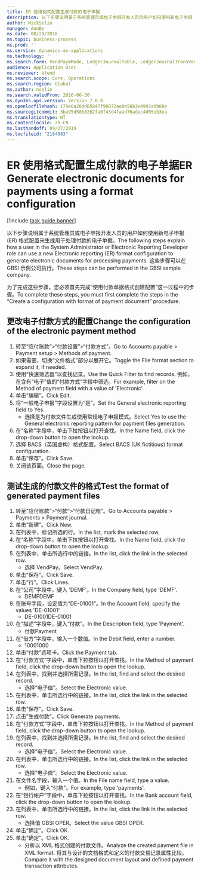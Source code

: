 ```yaml
---
title: ER 使用格式配置生成付款的电子单据
description: 以下步骤说明属于系统管理员或电子申报开发人员的用户如何使用新电子申报 (ER) 格式配置来生成用于处理付款的电子单据。
author: NickSelin
manager: AnnBe
ms.date: 08/29/2018
ms.topic: business-process
ms.prod: ''
ms.service: dynamics-ax-applications
ms.technology: ''
ms.search.form: VendPaymMode, LedgerJournalTable, LedgerJournalTransVendPaym, BankAccountTableLookUp
audience: Application User
ms.reviewer: kfend
ms.search.scope: Core, Operations
ms.search.region: Global
ms.author: nselin
ms.search.validFrom: 2016-06-30
ms.dyn365.ops.version: Version 7.0.0
ms.openlocfilehash: 179e8a20dd65847f90872ae0e56b3e4991a6b00e
ms.sourcegitcommit: 3ba95d50b8262fa0f43d4faad76adac4d05eb3ea
ms.translationtype: HT
ms.contentlocale: zh-CN
ms.lasthandoff: 09/27/2019
ms.locfileid: "2184983"
---
```

# <a name="er-generate-electronic-documents-for-payments-using-a-format-configuration"></a><span data-ttu-id="099bd-103">ER 使用格式配置生成付款的电子单据</span><span class="sxs-lookup"><span data-stu-id="099bd-103">ER Generate electronic documents for payments using a format configuration</span></span>

[!include [task guide banner](../../includes/task-guide-banner.md)]

<span data-ttu-id="099bd-104">以下步骤说明属于系统管理员或电子申报开发人员的用户如何使用新电子申报 (ER) 格式配置来生成用于处理付款的电子单据。</span><span class="sxs-lookup"><span data-stu-id="099bd-104">The following steps explain how a user in the System Administrator or Electronic Reporting Developer role can use a new Electronic reporting (ER) format configuration to generate electronic documents for processing payments.</span></span> <span data-ttu-id="099bd-105">这些步骤可以在 GBSI 示例公司执行。</span><span class="sxs-lookup"><span data-stu-id="099bd-105">These steps can be performed in the GBSI sample company.</span></span>

<span data-ttu-id="099bd-106">为了完成这些步骤，您必须首先完成“使用付款单据格式创建配置”这一过程中的步骤。</span><span class="sxs-lookup"><span data-stu-id="099bd-106">To complete these steps, you must first complete the steps in the “Create a configuration with format of payment document” procedure.</span></span>


## <a name="change-the-configuration-of-the-electronic-payment-method"></a><span data-ttu-id="099bd-107">更改电子付款方式的配置</span><span class="sxs-lookup"><span data-stu-id="099bd-107">Change the configuration of the electronic payment method</span></span>
1. <span data-ttu-id="099bd-108">转至“应付账款”>“付款设置”>“付款方式”。</span><span class="sxs-lookup"><span data-stu-id="099bd-108">Go to Accounts payable > Payment setup > Methods of payment.</span></span>
2. <span data-ttu-id="099bd-109">如果需要，切换“文件格式”部分以展开它。</span><span class="sxs-lookup"><span data-stu-id="099bd-109">Toggle the File format section to expand it, if needed.</span></span>
3. <span data-ttu-id="099bd-110">使用“快速筛选器”以查找记录。</span><span class="sxs-lookup"><span data-stu-id="099bd-110">Use the Quick Filter to find records.</span></span> <span data-ttu-id="099bd-111">例如，在含有“电子”值的“付款方式”字段中筛选。</span><span class="sxs-lookup"><span data-stu-id="099bd-111">For example, filter on the Method of payment field with a value of 'Electronic'.</span></span>
4. <span data-ttu-id="099bd-112">单击“编辑”。</span><span class="sxs-lookup"><span data-stu-id="099bd-112">Click Edit.</span></span>
5. <span data-ttu-id="099bd-113">将“一般电子申报”字段设置为“是”。</span><span class="sxs-lookup"><span data-stu-id="099bd-113">Set the General electronic reporting field to Yes.</span></span>
    * <span data-ttu-id="099bd-114">选择是为付款文件生成使用常规电子申报模式。</span><span class="sxs-lookup"><span data-stu-id="099bd-114">Select Yes to use the General electronic reporting pattern for payment files generation.</span></span>  
6. <span data-ttu-id="099bd-115">在“名称”字段中，单击下拉按钮以打开查找。</span><span class="sxs-lookup"><span data-stu-id="099bd-115">In the Name field, click the drop-down button to open the lookup.</span></span>
7. <span data-ttu-id="099bd-116">选择 BACS（英国虚构）格式配置。</span><span class="sxs-lookup"><span data-stu-id="099bd-116">Select BACS (UK fictitious) format configuration.</span></span>
8. <span data-ttu-id="099bd-117">单击“保存”。</span><span class="sxs-lookup"><span data-stu-id="099bd-117">Click Save.</span></span>
9. <span data-ttu-id="099bd-118">关闭该页面。</span><span class="sxs-lookup"><span data-stu-id="099bd-118">Close the page.</span></span>

## <a name="test-the-format-of-generated-payment-files"></a><span data-ttu-id="099bd-119">测试生成的付款文件的格式</span><span class="sxs-lookup"><span data-stu-id="099bd-119">Test the format of generated payment files</span></span>
1. <span data-ttu-id="099bd-120">转至“应付账款”>“付款”>“付款日记帐”。</span><span class="sxs-lookup"><span data-stu-id="099bd-120">Go to Accounts payable > Payments > Payment journal.</span></span>
2. <span data-ttu-id="099bd-121">单击“新建”。</span><span class="sxs-lookup"><span data-stu-id="099bd-121">Click New.</span></span>
3. <span data-ttu-id="099bd-122">在列表中，标记所选的行。</span><span class="sxs-lookup"><span data-stu-id="099bd-122">In the list, mark the selected row.</span></span>
4. <span data-ttu-id="099bd-123">在“名称”字段中，单击下拉按钮以打开查找。</span><span class="sxs-lookup"><span data-stu-id="099bd-123">In the Name field, click the drop-down button to open the lookup.</span></span>
5. <span data-ttu-id="099bd-124">在列表中，单击所选行中的链接。</span><span class="sxs-lookup"><span data-stu-id="099bd-124">In the list, click the link in the selected row.</span></span>
    * <span data-ttu-id="099bd-125">选择 VendPay。</span><span class="sxs-lookup"><span data-stu-id="099bd-125">Select VendPay.</span></span>  
6. <span data-ttu-id="099bd-126">单击“保存”。</span><span class="sxs-lookup"><span data-stu-id="099bd-126">Click Save.</span></span>
7. <span data-ttu-id="099bd-127">单击“行”。</span><span class="sxs-lookup"><span data-stu-id="099bd-127">Click Lines.</span></span>
8. <span data-ttu-id="099bd-128">在“公司”字段中，键入 'DEMF'。</span><span class="sxs-lookup"><span data-stu-id="099bd-128">In the Company field, type 'DEMF'.</span></span>
    * <span data-ttu-id="099bd-129">DEMF</span><span class="sxs-lookup"><span data-stu-id="099bd-129">DEMF</span></span>  
9. <span data-ttu-id="099bd-130">在账号字段，设定值为“DE-01001"。</span><span class="sxs-lookup"><span data-stu-id="099bd-130">In the Account field, specify the values 'DE-01001'.</span></span>
    * <span data-ttu-id="099bd-131">DE-01001</span><span class="sxs-lookup"><span data-stu-id="099bd-131">DE-01001</span></span>  
10. <span data-ttu-id="099bd-132">在“描述”字段中，键入“付款”。</span><span class="sxs-lookup"><span data-stu-id="099bd-132">In the Description field, type 'Payment'.</span></span>
    * <span data-ttu-id="099bd-133">付款</span><span class="sxs-lookup"><span data-stu-id="099bd-133">Payment</span></span>  
11. <span data-ttu-id="099bd-134">在“借方”字段中，输入一个数值。</span><span class="sxs-lookup"><span data-stu-id="099bd-134">In the Debit field, enter a number.</span></span>
    * <span data-ttu-id="099bd-135">1000</span><span class="sxs-lookup"><span data-stu-id="099bd-135">1000</span></span>  
12. <span data-ttu-id="099bd-136">单击“付款”选项卡。</span><span class="sxs-lookup"><span data-stu-id="099bd-136">Click the Payment tab.</span></span>
13. <span data-ttu-id="099bd-137">在“付款方式”字段中，单击下拉按钮以打开查找。</span><span class="sxs-lookup"><span data-stu-id="099bd-137">In the Method of payment field, click the drop-down button to open the lookup.</span></span>
14. <span data-ttu-id="099bd-138">在列表中，找到并选择所需记录。</span><span class="sxs-lookup"><span data-stu-id="099bd-138">In the list, find and select the desired record.</span></span>
    * <span data-ttu-id="099bd-139">选择“电子值”。</span><span class="sxs-lookup"><span data-stu-id="099bd-139">Select the Electronic value.</span></span>  
15. <span data-ttu-id="099bd-140">在列表中，单击所选行中的链接。</span><span class="sxs-lookup"><span data-stu-id="099bd-140">In the list, click the link in the selected row.</span></span>
16. <span data-ttu-id="099bd-141">单击“保存”。</span><span class="sxs-lookup"><span data-stu-id="099bd-141">Click Save.</span></span>
17. <span data-ttu-id="099bd-142">点击”生成付款“。</span><span class="sxs-lookup"><span data-stu-id="099bd-142">Click Generate payments.</span></span>
18. <span data-ttu-id="099bd-143">在“付款方式”字段中，单击下拉按钮以打开查找。</span><span class="sxs-lookup"><span data-stu-id="099bd-143">In the Method of payment field, click the drop-down button to open the lookup.</span></span>
19. <span data-ttu-id="099bd-144">在列表中，找到并选择所需记录。</span><span class="sxs-lookup"><span data-stu-id="099bd-144">In the list, find and select the desired record.</span></span>
    * <span data-ttu-id="099bd-145">选择“电子值”。</span><span class="sxs-lookup"><span data-stu-id="099bd-145">Select the Electronic value.</span></span>  
20. <span data-ttu-id="099bd-146">在列表中，单击所选行中的链接。</span><span class="sxs-lookup"><span data-stu-id="099bd-146">In the list, click the link in the selected row.</span></span>
    * <span data-ttu-id="099bd-147">选择“电子值”。</span><span class="sxs-lookup"><span data-stu-id="099bd-147">Select the Electronic value.</span></span>  
21. <span data-ttu-id="099bd-148">在文件名字段，输入一个值。</span><span class="sxs-lookup"><span data-stu-id="099bd-148">In the File name field, type a value.</span></span>
    * <span data-ttu-id="099bd-149">例如，键入“付款”。</span><span class="sxs-lookup"><span data-stu-id="099bd-149">For example, type 'payments'.</span></span>  
22. <span data-ttu-id="099bd-150">在“银行帐户”字段中，单击下拉按钮以打开查找。</span><span class="sxs-lookup"><span data-stu-id="099bd-150">In the Bank account field, click the drop-down button to open the lookup.</span></span>
23. <span data-ttu-id="099bd-151">在列表中，单击所选行中的链接。</span><span class="sxs-lookup"><span data-stu-id="099bd-151">In the list, click the link in the selected row.</span></span>
    * <span data-ttu-id="099bd-152">选择值 GBSI OPER。</span><span class="sxs-lookup"><span data-stu-id="099bd-152">Select the value GBSI OPER.</span></span>  
24. <span data-ttu-id="099bd-153">单击“确定”。</span><span class="sxs-lookup"><span data-stu-id="099bd-153">Click OK.</span></span>
25. <span data-ttu-id="099bd-154">单击“确定”。</span><span class="sxs-lookup"><span data-stu-id="099bd-154">Click OK.</span></span>
    * <span data-ttu-id="099bd-155">分析以 XML 格式创建的付款文件。</span><span class="sxs-lookup"><span data-stu-id="099bd-155">Analyze the created payment file in XML format.</span></span> <span data-ttu-id="099bd-156">将其与设计的文档格式和定义的付款交易记录属性比较。</span><span class="sxs-lookup"><span data-stu-id="099bd-156">Compare it with the designed document layout and defined payment transaction attributes.</span></span>  

